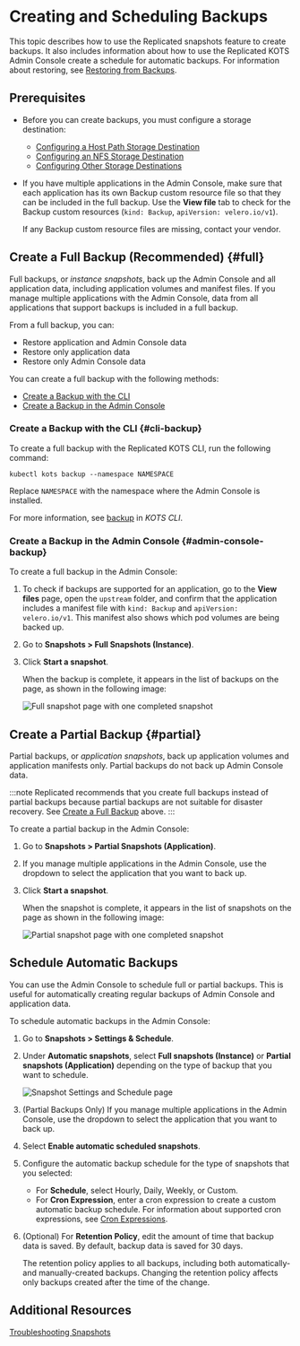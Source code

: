 # Creating and Scheduling Backups

This topic describes how to use the Replicated snapshots feature to create backups. It also includes information about how to use the Replicated KOTS Admin Console create a schedule for automatic backups. For information about restoring, see [Restoring from Backups](snapshots-restoring-full).

## Prerequisites

- Before you can create backups, you must configure a storage destination:

   - [Configuring a Host Path Storage Destination](snapshots-configuring-hostpath)
   - [Configuring an NFS Storage Destination](snapshots-configuring-nfs)
   - [Configuring Other Storage Destinations](snapshots-storage-destinations)

- If you have multiple applications in the Admin Console, make sure that each application has its own Backup custom resource file so that they can be included in the full backup. Use the **View file** tab to check for the Backup custom resources (`kind: Backup`, `apiVersion: velero.io/v1`). 

   If any Backup custom resource files are missing, contact your vendor.

## Create a Full Backup (Recommended) {#full}

Full backups, or _instance snapshots_, back up the Admin Console and all application data, including application volumes and manifest files. If you manage multiple applications with the Admin Console, data from all applications that support backups is included in a full backup.

From a full backup, you can:
* Restore application and Admin Console data
* Restore only application data
* Restore only Admin Console data

You can create a full backup with the following methods:
* [Create a Backup with the CLI](#cli-backup)
* [Create a Backup in the Admin Console](#admin-console-backup)

### Create a Backup with the CLI {#cli-backup}

To create a full backup with the Replicated KOTS CLI, run the following command:

   ```
   kubectl kots backup --namespace NAMESPACE
   ```
   Replace `NAMESPACE` with the namespace where the Admin Console is installed.
   
For more information, see [backup](/reference/kots-cli-backup-index) in _KOTS CLI_.

### Create a Backup in the Admin Console {#admin-console-backup}

To create a full backup in the Admin Console:

1. To check if backups are supported for an application, go to the **View files** page, open the `upstream` folder, and confirm that the application includes a manifest file with `kind: Backup` and `apiVersion: velero.io/v1`. This manifest also shows which pod volumes are being backed up.

1. Go to **Snapshots > Full Snapshots (Instance)**.
1. Click **Start a snapshot**.
   
   When the backup is complete, it appears in the list of backups on the page, as shown in the following image:
   
   ![Full snapshot page with one completed snapshot](/images/snapshot-instance-list.png)

## Create a Partial Backup {#partial}

Partial backups, or _application snapshots_, back up application volumes and application manifests only. Partial backups do not back up Admin Console data.

:::note
Replicated recommends that you create full backups instead of partial backups because partial backups are not suitable for disaster recovery. See [Create a Full Backup](#full) above.
:::

To create a partial backup in the Admin Console:

1. Go to **Snapshots > Partial Snapshots (Application)**.

1. If you manage multiple applications in the Admin Console, use the dropdown to select the application that you want to back up. 

1. Click **Start a snapshot**.

   When the snapshot is complete, it appears in the list of snapshots on the page as shown in the following image:

   ![Partial snapshot page with one completed snapshot](/images/snapshot-application-list.png)

## Schedule Automatic Backups

You can use the Admin Console to schedule full or partial backups. This is useful for automatically creating regular backups of Admin Console and application data.

To schedule automatic backups in the Admin Console:

1. Go to **Snapshots > Settings & Schedule**.

1. Under **Automatic snapshots**, select **Full snapshots (Instance)** or **Partial snapshots (Application)** depending on the type of backup that you want to schedule.

   ![Snapshot Settings and Schedule page](/images/snapshot-schedule.png)

1. (Partial Backups Only) If you manage multiple applications in the Admin Console, use the dropdown to select the application that you want to back up.

1. Select **Enable automatic scheduled snapshots**. 

1. Configure the automatic backup schedule for the type of snapshots that you selected:

   * For **Schedule**, select Hourly, Daily, Weekly, or Custom.
   * For **Cron Expression**, enter a cron expression to create a custom automatic backup schedule. For information about supported cron expressions, see [Cron Expressions](/reference/cron-expressions).

1. (Optional) For **Retention Policy**, edit the amount of time that backup data is saved. By default, backup data is saved for 30 days.

   The retention policy applies to all backups, including both automatically- and manually-created backups. Changing the retention policy affects only backups created after the time of the change.
## Additional Resources

[Troubleshooting Snapshots](snapshots-troubleshooting-backup-restore)